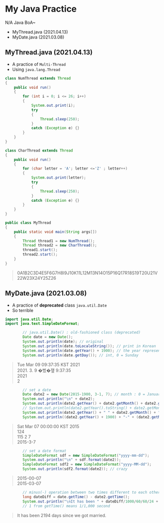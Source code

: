 # My Java Practice
N/A Java BoA~
- MyThread.java (2021.04.13)
- MyDate.java (2021.03.08)


## MyThread.java (2021.04.13)
- A practice of `Multi-Thread`
- Using `java.lang.Thread`

```java
class NumThread extends Thread
{
	public void run()
	{
		for (int i = 0; i <= 26; i++)
		{
			System.out.print(i);
			try
			{
				Thread.sleep(250);				
			}
			catch (Exception e) {}
		}
	}
}
```

```java
class CharThread extends Thread
{
	public void run()
	{
		for (char letter = 'A'; letter <='Z' ; letter++)
		{
			System.out.print(letter);
			try
			{
				Thread.sleep(250);				
			}
			catch (Exception e) {}
		}
	}
}
```

```java
public class MyThread
{
	public static void main(String args[])
	{
		Thread thread1 = new NumThread();
		Thread thread2 = new CharThread();
		thread1.start();
		thread2.start();
	}
} 
```

> 0A1B2C3D4E5F6G7H8I9J10K11L12M13N14O15P16Q17R18S19T20U21V22W23X24Y25Z26


## MyDate.java (2021.03.08)
- A practice of **deprecated** class `java.util.Date`
- So terrible

```java
import java.util.Date;
import java.text.SimpleDateFormat;
```

```java
		// java.util.Date() : old-fashioned class (deprecated)
		Date date = new Date();
		System.out.println(date); // original
		System.out.println(date.toLocaleString()); // print in Korean
		System.out.println(date.getYear() + 1900); // the year represented by this date, minus 1900
		System.out.println(date.getDay()); // int, 0 = Sunday
```
> Tue Mar 09 09:37:35 KST 2021  
> 2021. 3. 9 �삤�쟾 9:37:35  
> 2021  
> 2

```java
		// set a date
		Date date2 = new Date(2015-1900, 3-1, 7); // month : 0 = January
		System.out.println("\n" + date2);
		System.out.println(date2.getYear() + date2.getMonth() + date2.getDate()); // int + int + int
		// System.out.println(date2.getYear().toString() + date2.getMonth().toString() + date2.getDate().toString()); // error
		System.out.println(date2.getYear() + " " + date2.getMonth() + " " + date2.getDate());
		System.out.println((date2.getYear() + 1900) + "-" + (date2.getMonth() + 1) + "-" + date2.getDate());
```
> Sat Mar 07 00:00:00 KST 2015  
> 124  
> 115 2 7  
> 2015-3-7

```java
		// set a date format
		SimpleDateFormat sdf = new SimpleDateFormat("yyyy-mm-dd");
		System.out.println("\n" + sdf.format(date2));
		SimpleDateFormat sdf2 = new SimpleDateFormat("yyyy-MM-dd");
		System.out.println(sdf2.format(date2)); // crazy
```
> 2015-00-07  
> 2015-03-07

```java
		// minus(-) operation between two times different to each other
		long dateDiff = date.getTime() - date2.getTime();
		System.out.println("\nIt has been " + dateDiff/1000/60/60/24 + " days since we got married.");
		// 1 from getTime() means 1/1,000 second
```
> It has been 2194 days since we got married.
